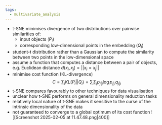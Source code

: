 ```yaml
---
tags:
  - multivariate_analysis
---
```

- t-SNE minimises divergence of two distributions over pairwise similarities of:
	- input objects ($P_i$)
	- corresponding low-dimensional points in the embedding ($Q_i$)
- student-t distribution rather than a Gaussian to compute the similarity between two points in the low-dimensional space
- assume a function that computes a distance between a pair of objects, e.g. Euclidean distance $d(x_i, x_j) = ||x_i =x_j||$ 
- minimise cost function (KL-divergence)
$$C = \sum _i KL(P_i||Q_i) = \sum _i \sum _j p_{j|i}\log p_{j|i}q_{j|i}$$
- t-SNE compares favourably to other techniques for data visualisation
- unclear how t-SNE performs on general dimensionality reduction tasks
- relatively local nature of t-SNE makes it sensitive to the curse of the intrinsic dimensionality of the data
- not guaranteed to converge to a global optimum of its cost function
![[Screenshot 2025-02-05 at 11.47.48.png|400]]
